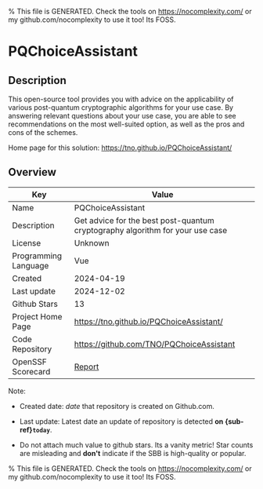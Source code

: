 
% This file is GENERATED. Check the tools on https://nocomplexity.com/ or my github.com/nocomplexity to use it too! Its FOSS. 

# PQChoiceAssistant

## Description 

This open-source tool provides you with advice on the applicability of various post-quantum cryptographic algorithms for your use case. By answering relevant questions about your use case, you are able to see recommendations on the most well-suited option, as well as the pros and cons of the schemes.

Home page for this solution: https://tno.github.io/PQChoiceAssistant/ 

## Overview 

| Key | Value |
| --- | --- |
| Name | PQChoiceAssistant |
| Description | Get advice for the best post-quantum cryptography algorithm for your use case |
| License | Unknown |
| Programming Language | Vue |
| Created | 2024-04-19 |
| Last update | 2024-12-02 |
| Github Stars | 13 |
| Project Home Page | https://tno.github.io/PQChoiceAssistant/ |
| Code Repository | https://github.com/TNO/PQChoiceAssistant |
| OpenSSF Scorecard | [Report](https://securityscorecards.dev/viewer/?uri=github.com/TNO/PQChoiceAssistant) |

Note:
 - Created date: *date* that repository is created on Github.com. 

- Last update: Latest date an update of repository is detected **on {sub-ref}`today`**. 

- Do not attach much value to github stars. Its a vanity metric! Star counts are misleading and 
**don't** indicate if the SBB is high-quality or popular.

% This file is GENERATED. Check the tools on https://nocomplexity.com/ or my github.com/nocomplexity to use it too! Its FOSS. 


